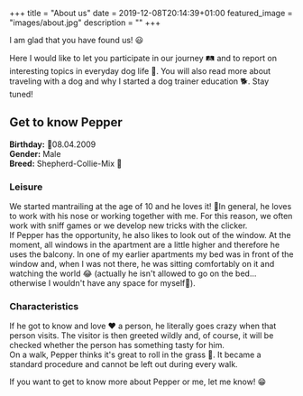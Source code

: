 +++
title =  "About us"
date = 2019-12-08T20:14:39+01:00
featured_image = "images/about.jpg"
description = ""
+++

I am glad that you have found us! 😃

Here I would like to let you participate in our journey 🛤️ and to report on interesting topics in everyday dog life 🐶. You will also read more about traveling with a dog and why I started a dog trainer education 🐕. Stay tuned!

## Get to know Pepper
**Birthday:** 🎂08.04.2009  
**Gender:** Male  
**Breed:** Shepherd-Collie-Mix 🐶

### Leisure
We started mantrailing at the age of 10 and he loves it! 💞In general, he loves to work with his nose or working together with me. For this reason, we often work with sniff games or we develop new tricks with the clicker.  
If Pepper has the opportunity, he also likes to look out of the window. At the moment, all windows in the apartment are a little higher and therefore he uses the balcony. In one of my earlier apartments my bed was in front of the window and, when I was not there, he was sitting comfortably on it and watching the world 😂 (actually he isn't allowed to go on the bed... otherwise I wouldn't have any space for myself🙈).

### Characteristics
If he got to know and love ❤️ a person, he literally goes crazy when that person visits. The visitor is then greeted wildly and, of course, it will be checked whether the person has something tasty for him.  
On a walk, Pepper thinks it's great to roll in the grass 🌿. It became a standard procedure and cannot be left out during every walk.


If you want to get to know more about Pepper or me, let me know! 😁
